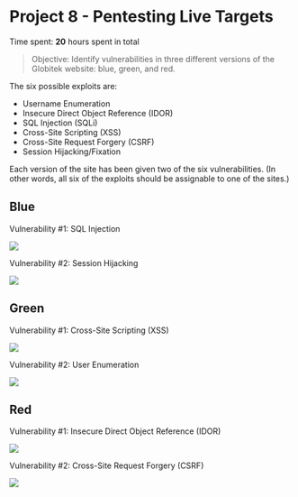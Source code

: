# Project 8 - Pentesting Live Targets

Time spent: **20** hours spent in total

> Objective: Identify vulnerabilities in three different versions of the Globitek website: blue, green, and red.

The six possible exploits are:
* Username Enumeration
* Insecure Direct Object Reference (IDOR)
* SQL Injection (SQLi)
* Cross-Site Scripting (XSS)
* Cross-Site Request Forgery (CSRF)
* Session Hijacking/Fixation

Each version of the site has been given two of the six vulnerabilities. (In other words, all six of the exploits should be assignable to one of the sites.)

## Blue

Vulnerability #1: SQL Injection

![](https://media.giphy.com/media/L11U8btp8G67BPGZmB/giphy.gif)

Vulnerability #2: Session Hijacking

![](https://media.giphy.com/media/X6Ij2xVjixB2Gsmdct/giphy.gif)

## Green

Vulnerability #1: Cross-Site Scripting (XSS)

![](https://media.giphy.com/media/8FVcns3A8LGnEOjwCL/giphy.gif)

Vulnerability #2: User Enumeration

![](https://media.giphy.com/media/cdfxs7NTGlDwF2gqoR/giphy.gif)

## Red

Vulnerability #1: Insecure Direct Object Reference (IDOR)

![](https://media.giphy.com/media/1IfSRXVYTL2cox1DX4/giphy.gif)

Vulnerability #2: Cross-Site Request Forgery (CSRF)

![](https://media.giphy.com/media/8L1IAR1pKs0GdzCIFw/giphy.gif)

